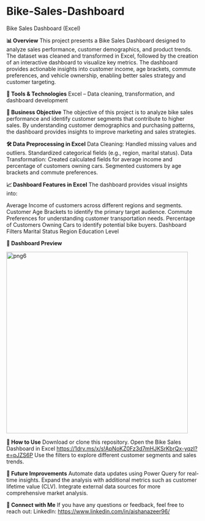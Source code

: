 # Bike-Sales-Dashboard
Bike Sales Dashboard (Excel)

**📊 Overview**
This project presents a Bike Sales Dashboard designed to analyze sales performance, customer demographics, and product trends. The dataset was cleaned and transformed in Excel, followed by the creation of an interactive dashboard to visualize key metrics. The dashboard provides actionable insights into customer income, age brackets, commute preferences, and vehicle ownership, enabling better sales strategy and customer targeting.

**🧰 Tools & Technologies**
Excel – Data cleaning, transformation, and dashboard development

**💼 Business Objective**
The objective of this project is to analyze bike sales performance and identify customer segments that contribute to higher sales. By understanding customer demographics and purchasing patterns, the dashboard provides insights to improve marketing and sales strategies.


**🛠️ Data Preprocessing in Excel**
Data Cleaning:
Handled missing values and outliers.
Standardized categorical fields (e.g., region, marital status).
Data Transformation:
Created calculated fields for average income and percentage of customers owning cars.
Segmented customers by age brackets and commute preferences.


**📈 Dashboard Features in Excel**
The dashboard provides visual insights into:

Average Income of customers across different regions and segments.
Customer Age Brackets to identify the primary target audience.
Commute Preferences for understanding customer transportation needs.
Percentage of Customers Owning Cars to identify potential bike buyers.
Dashboard Filters
Marital Status
Region
Education Level


**📸 Dashboard Preview**

<img width="474" alt="png6" src="https://github.com/user-attachments/assets/ab79aad9-4f2a-401d-b252-a2a7b1a8e88e">



**🚀 How to Use**
Download or clone this repository.
Open the Bike Sales Dashboard in Excel https://1drv.ms/x/s!ApNoKZ0Fz3d7mHJKSrKbrQx-yqzI?e=pJZS6P 
Use the filters to explore different customer segments and sales trends.

**📄 Future Improvements**
Automate data updates using Power Query for real-time insights.
Expand the analysis with additional metrics such as customer lifetime value (CLV).
Integrate external data sources for more comprehensive market analysis.

**🤝 Connect with Me**
If you have any questions or feedback, feel free to reach out:
LinkedIn: https://www.linkedin.com/in/aishanazeer96/




